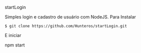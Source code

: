 startLogin

Simples login e cadastro de usuário com NodeJS.
Para Instalar

`$ git clone https://github.com/Hunteros/startLogin.git`

E iniciar

npm start
